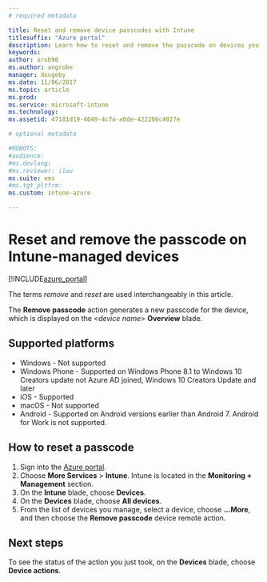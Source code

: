 ```yaml
---
# required metadata

title: Reset and remove device passcodes with Intune 
titlesuffix: "Azure portal"
description: Learn how to reset and remove the passcode on devices you manage with Intune.
keywords:
author: arob98
ms.author: angrobe
manager: dougeby
ms.date: 11/06/2017
ms.topic: article
ms.prod:
ms.service: microsoft-intune
ms.technology:
ms.assetid: 47181d19-4049-4c7a-a8de-422206c4027e

# optional metadata

#ROBOTS:
#audience:
#ms.devlang:
#ms.reviewer: ilwu
ms.suite: ems
#ms.tgt_pltfrm:
ms.custom: intune-azure

---
```


# Reset and remove the passcode on Intune-managed devices


[!INCLUDE[azure_portal](./includes/azure_portal.md)]

The terms *remove* and *reset* are used interchangeably in this article.

The **Remove passcode** action generates a new passcode for the device, which is displayed on the <*device name*> **Overview** blade.

## Supported platforms

- Windows - Not supported
- Windows Phone - Supported on Windows Phone 8.1 to Windows 10 Creators update not Azure AD joined, Windows 10 Creators Update and later
- iOS - Supported
- macOS - Not supported
- Android - Supported on Android versions earlier than Android 7. Android for Work is not supported.

## How to reset a passcode

1. Sign into the [Azure portal](https://portal.azure.com).
2. Choose **More Services** > **Intune**. Intune is located in the **Monitoring + Management** section.
3. On the **Intune** blade, choose **Devices**.
4. On the **Devices** blade, choose **All devices**.
5. From the list of devices you manage, select a device, choose **...More**, and then choose the **Remove passcode** device remote action.

## Next steps

To see the status of the action you just took, on the **Devices** blade, choose **Device actions**.
